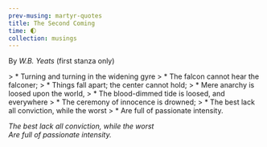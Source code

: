 ```yaml
--- 
prev-musing: martyr-quotes
title: The Second Coming
time: 🌓
collection: musings
---
```

By <cite>W.B. Yeats</cite> (first stanza only)

<div markdown="1" class="poem">
> * Turning and turning in the widening gyre
> * The falcon cannot hear the falconer;
> * Things fall apart; the center cannot hold;
> * Mere anarchy is loosed upon the world,
> * The blood-dimmed tide is loosed, and everywhere
> * The ceremony of innocence is drowned;
> * The best lack all conviction, while the worst
> * Are full of passionate intensity. 
</div>

*The best lack all conviction, while the worst  
Are full of passionate intensity.*